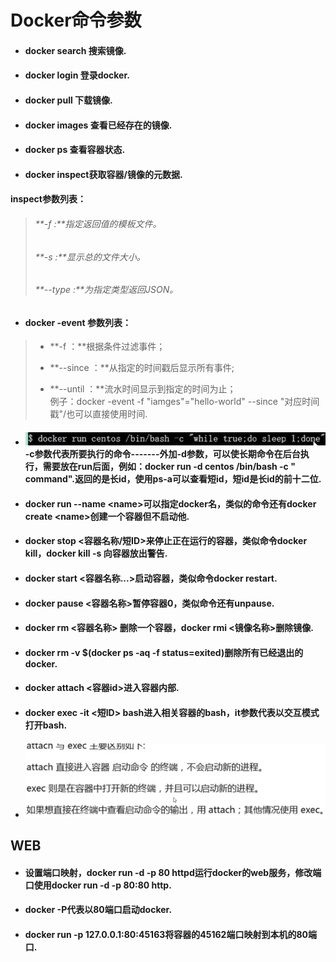 # Docker命令参数

* #### docker search 搜索镜像.
* #### docker login 登录docker.
* #### docker pull 下载镜像.
* #### docker images 查看已经存在的镜像.
* #### docker ps 查看容器状态.
* #### docker inspect获取容器/镜像的元数据.

#### inspect参数列表：

> ###### **-f :**指定返回值的模板文件。
>
> ###### **-s :**显示总的文件大小。
>
> ###### **--type :**为指定类型返回JSON。

* #### docker -event 参数列表：

> * **-f ：**根据条件过滤事件；
>
> * **--since ：**从指定的时间戳后显示所有事件;
>
> * **--until ：**流水时间显示到指定的时间为止；  
>   例子：docker -event -f "iamges"="hello-world" --since  "对应时间戳"/也可以直接使用时间.

* #### ![](/assets/import.png)-c参数代表所要执行的命令-------外加-d参数，可以使长期命令在后台执行，需要放在run后面，例如：docker run -d centos /bin/bash -c " command".返回的是长id，使用ps-a可以查看短id，短id是长id的前十二位.
* #### docker run --name &lt;name&gt;可以指定docker名，类似的命令还有docker create &lt;name&gt;创建一个容器但不启动他.
* #### docker stop &lt;容器名称/短ID&gt;来停止正在运行的容器，类似命令docker kill，docker kill -s 向容器放出警告.
* #### docker start &lt;容器名称...&gt;启动容器，类似命令docker restart.
* #### docker pause &lt;容器名称&gt;暂停容器0，类似命令还有unpause.
* #### docker rm &lt;容器名称&gt; 删除一个容器，docker rmi &lt;镜像名称&gt;删除镜像.
* #### docker rm -v $\(docker ps -aq -f status=exited\)删除所有已经退出的docker.
* #### docker attach &lt;容器id&gt;进入容器内部.
* #### docker exec -it &lt;短ID&gt; bash进入相关容器的bash，it参数代表以交互模式打开bash.
* #### ![](/assets/import1.png)

## WEB

* #### 设置端口映射，docker run -d -p 80 httpd运行docker的web服务，修改端口使用docker run -d -p 80:80 http.
* #### docker -P代表以80端口启动docker.
* #### docker run -p 127.0.0.1:80:45163将容器的45162端口映射到本机的80端口.

##### 



